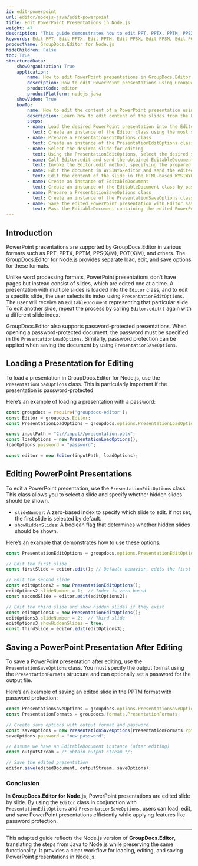 ```yaml
---
id: edit-powerpoint
url: editor/nodejs-java/edit-powerpoint
title: Edit PowerPoint Presentations in Node.js
weight: 47
description: "This guide demonstrates how to edit PPT, PPTX, PPTM, PPSX, PPSM, POTX, POTM presentations with different settings and many other powerful features of GroupDocs.Editor for Node.js."
keywords: Edit PPT, Edit PPTX, Edit PPTM, Edit PPSX, Edit PPSM, Edit POTX, Edit POTM,  edit PowerPoint
productName: GroupDocs.Editor for Node.js
hideChildren: False
toc: True
structuredData:
    showOrganization: True
    application:    
        name: How to edit PowerPoint presentations in GroupDocs.Editor for Node.js
        description: How to edit PowerPoint presentations using GroupDocs.Editor in Node.js
        productCode: editor
        productPlatform: nodejs-java 
    showVideo: True
    howTo:
        name: How to edit the content of a PowerPoint presentation using GroupDocs.Editor in Node.js
        description: Learn how to edit content of the slides from the PowerPoint presentation using GroupDocs.Editor in Node.js step by step
        steps:
        - name: Load the desired PowerPoint presentation into the Editor class
          text: Create an instance of the Editor class using the most suitable constructor, passing the desired PowerPoint presentation into it.
        - name: Prepare a PresentationEditOptions class
          text: Create an instance of the PresentationEditOptions class and adjust its properties to meet your needs if necessary.
        - name: Select the desired slide for editing
          text: Using the PresentationEditOptions, select the desired slide for editing by specifying the slide number using the "setSlideNumber()" method.
        - name: Call Editor.edit and send the obtained EditableDocument to the WYSIWYG-editor
          text: Invoke the Editor.edit method, specifying the prepared PresentationEditOptions, and obtain an EditableDocument instance that is ready for editing. Generate HTML markup and extract resources from this instance and pass them to the HTML-based WYSIWYG-editor.
        - name: Edit the document in WYSIWYG-editor and send the edited content back to the server-side
          text: Edit the content of the slide in the HTML-based WYSIWYG-editor on the client-side (browser) and then submit the edited content and resources back to the server-side, where GroupDocs.Editor is running.
        - name: Create an instance of EditableDocument
          text: Create an instance of the EditableDocument class by passing the edited slide content into the appropriate static methods of the class.
        - name: Prepare a PresentationSaveOptions class
          text: Create an instance of the PresentationSaveOptions class and adjust its properties as needed. Choose the format of the output presentation — the only mandatory parameter in the constructor. Use "setSlideNumber()" and "setInsertAsNewSlide()" methods to choose whether to replace the original slide with the edited one or insert a new slide while keeping the original.
        - name: Save the edited PowerPoint presentation with Editor.save method
          text: Pass the EditableDocument containing the edited PowerPoint presentation, an instance of PresentationSaveOptions, and a destination file path or stream to the Editor.save method to save the presentation.
---
```


## Introduction

PowerPoint presentations are supported by GroupDocs.Editor in various formats such as PPT, PPTX, PPTM, PPS(X/M), POT(X/M), and others. The GroupDocs.Editor for Node.js provides separate load, edit, and save options for these formats.

Unlike word processing formats, PowerPoint presentations don't have pages but instead consist of slides, which are edited one at a time. A presentation with multiple slides is loaded into the `Editor` class, and to edit a specific slide, the user selects its index using `PresentationEditOptions`. The user will receive an `EditableDocument` representing that particular slide. To edit another slide, repeat the process by calling `Editor.edit()` again with a different slide index.

GroupDocs.Editor also supports password-protected presentations. When opening a password-protected document, the password must be specified in the `PresentationLoadOptions`. Similarly, password protection can be applied when saving the document by using `PresentationSaveOptions`.

## Loading a Presentation for Editing

To load a presentation in GroupDocs.Editor for Node.js, use the `PresentationLoadOptions` class. This is particularly important if the presentation is password-protected.

Here’s an example of loading a presentation with a password:

```javascript
const groupdocs = require('groupdocs-editor');
const Editor = groupdocs.Editor;
const PresentationLoadOptions = groupdocs.options.PresentationLoadOptions;

const inputPath = "C://input//presentation.pptx";
const loadOptions = new PresentationLoadOptions();
loadOptions.password = "password";

const editor = new Editor(inputPath, loadOptions);
```

## Editing PowerPoint Presentations

To edit a PowerPoint presentation, use the `PresentationEditOptions` class. This class allows you to select a slide and specify whether hidden slides should be shown.

- `slideNumber`: A zero-based index to specify which slide to edit. If not set, the first slide is selected by default.
- `showHiddenSlides`: A boolean flag that determines whether hidden slides should be shown.

Here’s an example that demonstrates how to use these options:

```javascript
const PresentationEditOptions = groupdocs.options.PresentationEditOptions;

// Edit the first slide
const firstSlide = editor.edit(); // Default behavior, edits the first slide

// Edit the second slide
const editOptions2 = new PresentationEditOptions();
editOptions2.slideNumber = 1;  // Index is zero-based
const secondSlide = editor.edit(editOptions2);

// Edit the third slide and show hidden slides if they exist
const editOptions3 = new PresentationEditOptions();
editOptions3.slideNumber = 2;  // Third slide
editOptions3.showHiddenSlides = true;
const thirdSlide = editor.edit(editOptions3);
```

## Saving a PowerPoint Presentation After Editing

To save a PowerPoint presentation after editing, use the `PresentationSaveOptions` class. You must specify the output format using the `PresentationFormats` structure and can optionally set a password for the output file.

Here’s an example of saving an edited slide in the PPTM format with password protection:

```javascript
const PresentationSaveOptions = groupdocs.options.PresentationSaveOptions;
const PresentationFormats = groupdocs.formats.PresentationFormats;

// Create save options with output format and password
const saveOptions = new PresentationSaveOptions(PresentationFormats.Pptm);
saveOptions.password = "new password";

// Assume we have an EditableDocument instance (after editing)
const outputStream = /* obtain output stream */;

// Save the edited presentation
editor.save(editedDocument, outputStream, saveOptions);
```

### Conclusion

In **GroupDocs.Editor for Node.js**, PowerPoint presentations are edited slide by slide. By using the `Editor` class in conjunction with `PresentationEditOptions` and `PresentationSaveOptions`, users can load, edit, and save PowerPoint presentations efficiently while applying features like password protection.

---

This adapted guide reflects the Node.js version of **GroupDocs.Editor**, translating the steps from Java to Node.js while preserving the same functionality. It provides a clear workflow for loading, editing, and saving PowerPoint presentations in Node.js.